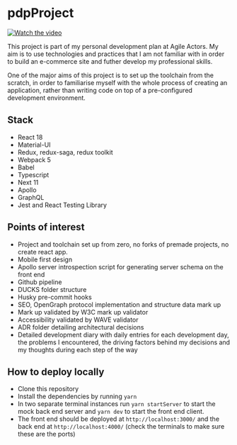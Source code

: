 # pdpProject

[![Watch the video](https://img.youtube.com/vi/tExUzbz5eCY/hqdefault.jpg)](https://youtu.be/tExUzbz5eCY)

This project is part of my personal development plan at Agile Actors. My aim is to use technologies and practices that I am not familiar with in order to build an e-commerce site and futher develop my professional skills.

One of the major aims of this project is to set up the toolchain from the scratch, in order to familiarise myself with the whole process of creating an application, rather than writing code on top of a pre-configured development environment.

## Stack

-   React 18
-   Material-UI
-   Redux, redux-saga, redux toolkit
-   Webpack 5
-   Babel
-   Typescript
-   Next 11
-   Apollo
-   GraphQL
-   Jest and React Testing Library

## Points of interest

-   Project and toolchain set up from zero, no forks of premade projects, no create react app.
-   Mobile first design
-   Apollo server introspection script for generating server schema on the front end
-   Github pipeline
-   DUCKS folder structure
-   Husky pre-commit hooks
-   SEO, OpenGraph protocol implementation and structure data mark up
-   Mark up validated by W3C mark up validator
-   Accessibility validated by WAVE validator
-   ADR folder detailing architectural decisions
-   Detailed development diary with daily entries for each development day, the problems I encountered, the driving factors behind my decisions and my thoughts during each step of the way

## How to deploy locally

-   Clone this repository
-   Install the dependencies by running `yarn`
-   In two separate terminal instances run `yarn startServer` to start the mock back end server and `yarn dev` to start the front end client.
-   The front end should be deployed at `http://localhost:3000/` and the back end at `http://localhost:4000/` (check the terminals to make sure these are the ports)
